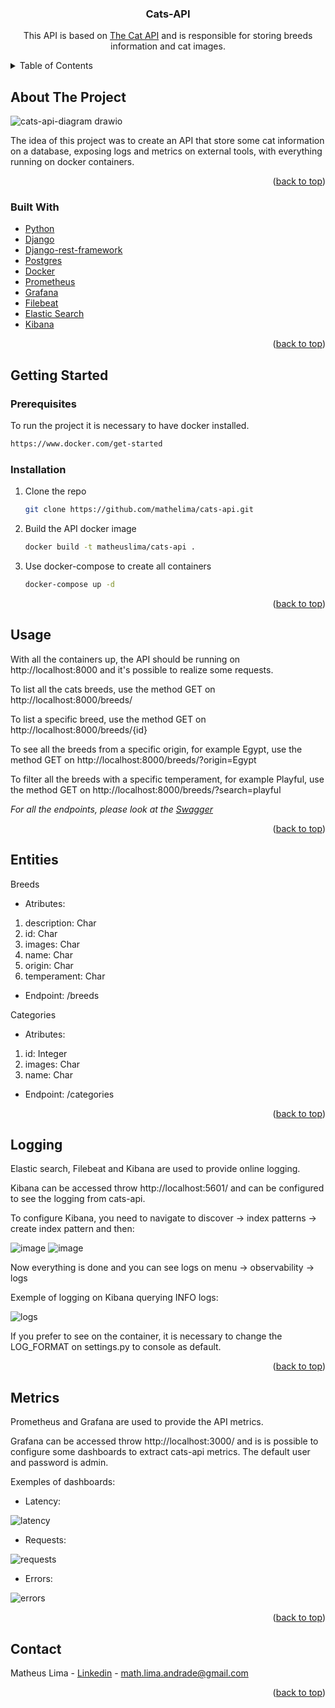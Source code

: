 <div id="top"></div>

<h3 align="center">Cats-API</h3>

  <p align="center">
    This API is based on <a href="https://thecatapi.com/">The Cat API</a> and is responsible for storing breeds information and cat images.
    <br />
  </p>
</div>



<!-- TABLE OF CONTENTS -->
<details>
  <summary>Table of Contents</summary>
  <ol>
    <li>
      <a href="#about-the-project">About The Project</a>
      <ul>
        <li><a href="#built-with">Built With</a></li>
      </ul>
    </li>
    <li>
      <a href="#getting-started">Getting Started</a>
      <ul>
        <li><a href="#prerequisites">Prerequisites</a></li>
        <li><a href="#installation">Installation</a></li>
      </ul>
    </li>
    <li><a href="#entities">Entities</a></li>
    <li><a href="#logging">Logging</a></li>
    <li><a href="#metrics">Metrics</a></li>
    <li><a href="#contact">Contact</a></li>
  </ol>
</details>



<!-- ABOUT THE PROJECT -->
## About The Project

![cats-api-diagram drawio](https://user-images.githubusercontent.com/32756259/157138997-eec3ac4d-4c67-4959-9544-2af59d555305.png)

The idea of this project was to create an API that store some cat information on a database, exposing logs and metrics on external tools, with everything running on docker containers.

<p align="right">(<a href="#top">back to top</a>)</p>



### Built With

* [Python](https://python.org/)
* [Django](https://djangoproject.com/)
* [Django-rest-framework](https://django-rest-framework.org/)
* [Postgres](https://postgresql.org/)
* [Docker](https://docker.com/)
* [Prometheus](https://prometheus.io/)
* [Grafana](https://grafana.com)
* [Filebeat](https://elastic.co/beats/filebeat)
* [Elastic Search](https://elastic.co)
* [Kibana](https://www.elastic.co/kibana/)


<p align="right">(<a href="#top">back to top</a>)</p>



<!-- GETTING STARTED -->
## Getting Started

### Prerequisites

To run the project it is necessary to have docker installed.
  ```sh
  https://www.docker.com/get-started
  ```

### Installation

1. Clone the repo
   ```sh
   git clone https://github.com/mathelima/cats-api.git
   ```
2. Build the API docker image
   ```sh
   docker build -t matheuslima/cats-api .
   ```
3. Use docker-compose to create all containers
   ```sh
   docker-compose up -d
   ```

<p align="right">(<a href="#top">back to top</a>)</p>



<!-- USAGE EXAMPLES -->
## Usage

With all the containers up, the API should be running on http://localhost:8000 and it's possible to realize some requests.

To list all the cats breeds, use the method GET on http://localhost:8000/breeds/

To list a specific breed, use the method GET on http://localhost:8000/breeds/{id}

To see all the breeds from a specific origin, for example Egypt, use the method GET on http://localhost:8000/breeds/?origin=Egypt 

To filter all the breeds with a specific temperament, for example Playful, use the method GET on http://localhost:8000/breeds/?search=playful

_For all the endpoints, please look at the [Swagger](https://localhost:8000/docs)_

<p align="right">(<a href="#top">back to top</a>)</p>



<!-- Entities -->
## Entities

Breeds
- Atributes: 
1. description: Char
2. id: Char
3. images: Char 
4. name: Char
5. origin: Char
6. temperament: Char
- Endpoint: /breeds

Categories
- Atributes: 
1. id: Integer
2. images: Char 
3. name: Char
- Endpoint: /categories

<p align="right">(<a href="#top">back to top</a>)</p>



<!-- LOGGING -->
## Logging

Elastic search, Filebeat and Kibana are used to provide online logging.

Kibana can be accessed throw http://localhost:5601/ and can be configured to see the logging from cats-api.

To configure Kibana, you need to navigate to discover → index patterns → create index pattern and then:

![image](https://user-images.githubusercontent.com/32756259/158718762-7264f84b-7ddf-408b-82e8-647d4f7e3065.png)
![image](https://user-images.githubusercontent.com/32756259/158718791-5520bbaf-839a-4b8e-b0eb-e4f59d8ab7dc.png)

Now everything is done and you can see logs on menu → observability → logs

Exemple of logging on Kibana querying INFO logs:

![logs](https://user-images.githubusercontent.com/32756259/157148131-15bfe5ce-7d51-4c98-86b5-8ecc24a8cdb1.png)

If you prefer to see on the container, it is necessary to change the LOG_FORMAT on settings.py to console as default.

<p align="right">(<a href="#top">back to top</a>)</p>



<!-- METRICS -->
## Metrics

Prometheus and Grafana are used to provide the API metrics.

Grafana can be accessed throw http://localhost:3000/ and is is possible to configure some dashboards to extract cats-api metrics. The default user and password is admin.

Exemples of dashboards:
- Latency:
 
![latency](https://user-images.githubusercontent.com/32756259/157150365-35ac79ea-a5e5-4bd1-806f-bbba290695c9.png)

- Requests:
 
![requests](https://user-images.githubusercontent.com/32756259/157150383-aa67ffbd-8c59-4eab-ad23-e4c76b7ebd03.png)

- Errors:

![errors](https://user-images.githubusercontent.com/32756259/157150391-50090056-7912-4212-99a6-1be7bb9128bb.png)

<p align="right">(<a href="#top">back to top</a>)</p>



<!-- CONTACT -->
## Contact

Matheus Lima - [Linkedin](https://www.linkedin.com/in/matheus-lima-andrade/) - math.lima.andrade@gmail.com

<p align="right">(<a href="#top">back to top</a>)</p>

